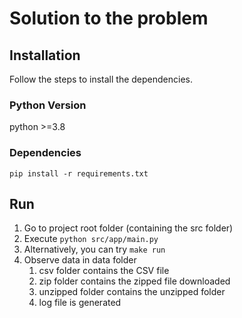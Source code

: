 # Solution to the problem

## Installation
Follow the steps to install the dependencies.

### Python Version

python >=3.8

### Dependencies

```
pip install -r requirements.txt
```

## Run

1. Go to project root folder (containing the src folder)
2. Execute `python src/app/main.py`
3. Alternatively, you can try `make run`
4. Observe data in data folder
   1. csv folder contains the CSV file
   2. zip folder contains the zipped file downloaded
   3. unzipped folder contains the unzipped folder
   4. log file is generated
